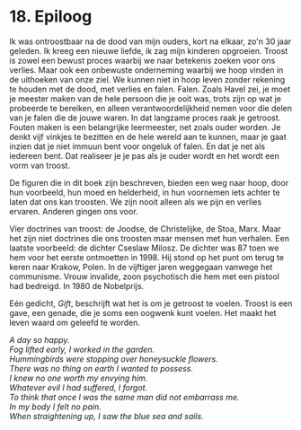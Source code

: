 # 18. Epiloog
Ik was ontroostbaar na de dood van mijn ouders, kort na elkaar, zo'n 30 jaar geleden. Ik kreeg een nieuwe liefde, ik zag mijn kinderen opgroeien. Troost is zowel een bewust proces waarbij we naar betekenis zoeken voor ons verlies. Maar ook een onbewuste onderneming waarbij we hoop vinden in de uithoeken van onze ziel. We kunnen niet in hoop leven zonder rekening te houden met de dood, met verlies en falen. Falen. Zoals Havel zei, je moet je meester maken van de hele persoon die je ooit was, trots zijn op wat je probeerde te bereiken, en alleen verantwoordelijkheid nemen voor die delen van je falen die de jouwe waren. In dat langzame proces raak je getroost. Fouten maken is een belangrijke leermeester, net zoals ouder worden. Je denkt vijf vinkjes te bezitten en de hele wereld aan te kunnen, maar je gaat inzien dat je niet immuun bent voor ongeluk of falen. En dat je net als iedereen bent. Dat realiseer je je pas als je ouder wordt en het wordt een vorm van troost. 

De figuren die in dit boek zijn beschreven, bieden een weg naar hoop, door hun voorbeeld, hun moed en helderheid, in hun voornemen iets achter te laten dat ons kan troosten. We zijn nooit alleen als we pijn en verlies ervaren. Anderen gingen ons voor. 

Vier doctrines van troost: de Joodse, de Christelijke, de Stoa, Marx. Maar het zijn niet doctrines die ons troosten maar mensen met hun verhalen. Een laatste voorbeeld: de dichter Cseslaw Milosz. De dichter was 87 toen we hem voor het eerste ontmoetten in 1998. Hij stond op het punt om terug te keren naar Krakow, Polen. In de vijftiger jaren weggegaan vanwege het communisme. Vrouw invalide, zoon psychotisch die hem met een pistool had bedreigd. In 1980 de Nobelprijs. 

Eén gedicht, *Gift*,  beschrijft wat het is om je getroost te voelen. Troost is een gave, een genade, die je soms een oogwenk kunt voelen. Het maakt het leven waard om geleefd te worden. 

*A day so happy.  
Fog lifted early, I worked in the garden.  
Hummingbirds were stopping over honeysuckle flowers.  
There was no thing on earth I wanted to possess.  
I knew no one worth my envying him.  
Whatever evil I had suffered, I forgot.  
To think that once I was the same man did not embarrass me.  
In my body I felt no pain.  
When straightening up, I saw the blue sea and sails.*